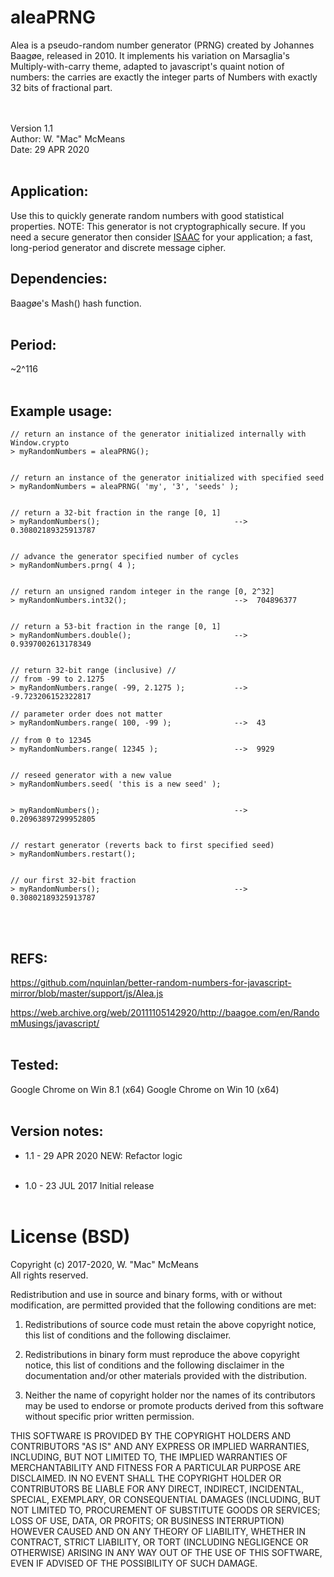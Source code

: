 # aleaPRNG
Alea is a pseudo-random number generator (PRNG) created by Johannes Baagøe, released in 2010. It implements his variation on Marsaglia's Multiply-with-carry theme, adapted to javascript's quaint notion of numbers: the carries are exactly the integer parts of Numbers with exactly 32 bits of fractional part.

<br>&nbsp;<br>
Version 1.1<br>
Author: W. "Mac" McMeans<br>
Date: 29 APR 2020
<br>&nbsp;<br>


## Application:
Use this to quickly generate random numbers with good statistical properties. NOTE: This generator is not cryptographically secure. If you need a secure generator then consider <a href="https://github.com/macmcmeans/isaacCSPRNG">ISAAC</a> for your application; a fast, long-period generator and discrete message cipher.


## Dependencies:
Baagøe's Mash() hash function.
<br>&nbsp;<br>


## Period:
~2^116
<br>&nbsp;<br>


## Example usage:

```
// return an instance of the generator initialized internally with Window.crypto
> myRandomNumbers = aleaPRNG();


// return an instance of the generator initialized with specified seed
> myRandomNumbers = aleaPRNG( 'my', '3', 'seeds' );


// return a 32-bit fraction in the range [0, 1]
> myRandomNumbers();                              -->  0.30802189325913787


// advance the generator specified number of cycles
> myRandomNumbers.prng( 4 );


// return an unsigned random integer in the range [0, 2^32]
> myRandomNumbers.int32();                        -->  704896377


// return a 53-bit fraction in the range [0, 1]
> myRandomNumbers.double();                       -->  0.9397002613178349


// return 32-bit range (inclusive) //
// from -99 to 2.1275
> myRandomNumbers.range( -99, 2.1275 );           -->  -9.723206152322817

// parameter order does not matter
> myRandomNumbers.range( 100, -99 );              -->  43

// from 0 to 12345
> myRandomNumbers.range( 12345 );                 -->  9929


// reseed generator with a new value
> myRandomNumbers.seed( 'this is a new seed' );


> myRandomNumbers();                              -->  0.20963897299952805


// restart generator (reverts back to first specified seed)
> myRandomNumbers.restart();


// our first 32-bit fraction
> myRandomNumbers();                              -->  0.30802189325913787

```
<br>&nbsp;<br>


## REFS:
https://github.com/nquinlan/better-random-numbers-for-javascript-mirror/blob/master/support/js/Alea.js

https://web.archive.org/web/20111105142920/http://baagoe.com/en/RandomMusings/javascript/
<br>&nbsp;<br>


## Tested:
Google Chrome on Win 8.1 (x64)
Google Chrome on Win 10 (x64)
<br>&nbsp;<br>

## Version notes:
* 1.1 - 29 APR 2020
NEW: Refactor logic
<br>&nbsp;<br>

* 1.0 - 23 JUL 2017
Initial release
<br>&nbsp;<br>

# License (BSD)
Copyright (c) 2017-2020, W. "Mac" McMeans<br>
All rights reserved.

Redistribution and use in source and binary forms, with or without modification, are permitted provided that the following conditions are met:

1. Redistributions of source code must retain the above copyright notice, this list of conditions and the following disclaimer.

2. Redistributions in binary form must reproduce the above copyright notice, this list of conditions and the following disclaimer in the documentation and/or other materials provided with the distribution.

3. Neither the name of copyright holder nor the names of its contributors may be used to endorse or promote products derived from this software without specific prior written permission.

THIS SOFTWARE IS PROVIDED BY THE COPYRIGHT HOLDERS AND CONTRIBUTORS "AS IS" AND ANY EXPRESS OR IMPLIED WARRANTIES, INCLUDING, BUT NOT LIMITED TO, THE IMPLIED WARRANTIES OF MERCHANTABILITY AND FITNESS FOR A PARTICULAR PURPOSE ARE DISCLAIMED. IN NO EVENT SHALL THE COPYRIGHT HOLDER OR CONTRIBUTORS BE LIABLE FOR ANY DIRECT, INDIRECT, INCIDENTAL, SPECIAL, EXEMPLARY, OR CONSEQUENTIAL DAMAGES (INCLUDING, BUT NOT LIMITED TO, PROCUREMENT OF SUBSTITUTE GOODS OR SERVICES; LOSS OF USE, DATA, OR PROFITS; OR BUSINESS INTERRUPTION) HOWEVER CAUSED AND ON ANY THEORY OF LIABILITY, WHETHER IN CONTRACT, STRICT LIABILITY, OR TORT (INCLUDING NEGLIGENCE OR OTHERWISE) ARISING IN ANY WAY OUT OF THE USE OF THIS SOFTWARE, EVEN IF ADVISED OF THE POSSIBILITY OF SUCH DAMAGE.
